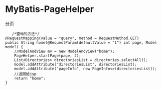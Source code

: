 # MyBatis-PageHelper
分页

       /*查询的方法*/
    @RequestMapping(value = "query", method = RequestMethod.GET)
    public String home(@RequestParam(defaultValue = "1") int page, Model model) {
        //ModelAndView mv = new ModelAndView("home");
        PageHelper.startPage(page, 2);
        List<Directories> directoriesList = directories.selectAll();
        model.addAttribute("directoriesList", directoriesList);
        model.addAttribute("pageInfo", new PageInfo<>(directoriesList));
        //返回给jsp
        return "home";
    }
